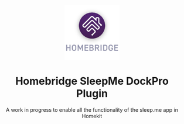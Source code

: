 <p align="center">

<img src="https://github.com/homebridge/branding/raw/latest/logos/homebridge-wordmark-logo-vertical.png" width="150">

</p>

<span align="center">

# Homebridge SleepMe DockPro Plugin
 A work in progress to enable all the functionality of the sleep.me app in Homekit
 
